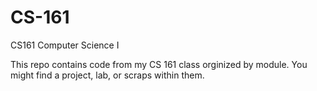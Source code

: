 # CS-161
 CS161 Computer Science I

This repo contains code from my CS 161 class orginized by module. You might find a project, lab, or scraps within them. 
